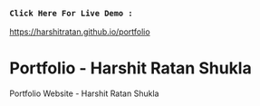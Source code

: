 ### `Click Here For Live Demo : ` 
https://harshitratan.github.io/portfolio

# Portfolio - Harshit Ratan Shukla
Portfolio Website - Harshit Ratan Shukla
